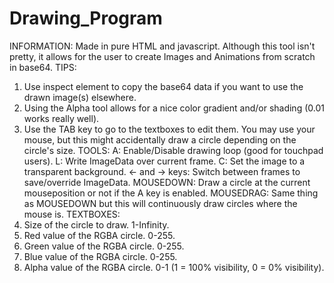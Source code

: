 # Drawing_Program
INFORMATION:
Made in pure HTML and javascript.
Although this tool isn't pretty, it allows for the user to create Images and Animations from scratch in base64.
TIPS:
1. Use inspect element to copy the base64 data if you want to use the drawn image(s) elsewhere.
2. Using the Alpha tool allows for a nice color gradient and/or shading (0.01 works really well).
3. Use the TAB key to go to the textboxes to edit them. You may use your mouse, but this might accidentally draw a circle depending on the circle's size.
TOOLS:
A: Enable/Disable drawing loop (good for touchpad users).
L: Write ImageData over current frame.
C: Set the image to a transparent background.
<- and -> keys: Switch between frames to save/override ImageData.
MOUSEDOWN: Draw a circle at the current mouseposition or not if the A key is enabled.
MOUSEDRAG: Same thing as MOUSEDOWN but this will continuously draw circles where the mouse is.
TEXTBOXES:
1. Size of the circle to draw. 1-Infinity.
2. Red value of the RGBA circle. 0-255.
3. Green value of the RGBA circle. 0-255.
4. Blue value of the RGBA circle. 0-255.
5. Alpha value of the RGBA circle. 0-1 (1 = 100% visibility, 0 = 0% visibility).
